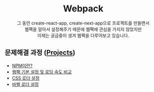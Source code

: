 <h1 align="center">Webpack</h1>
<p align="center">그 동안 create-react-app, create-next-app으로 프로젝트를 만들면서 <br>
웹팩을 알아서 설정해주기 때문에 웹팩에 관심을 가지지 않았지만<br>
이제는 궁금중이 생겨 웹팩을 다루어보고 있습니다.</p>

## 문제해결 과정 ([Projects](https://github.com/users/geunu97/projects/2))

- <a href="https://geunu97.tistory.com/87">NPM이란?</a>
- <a href="https://geunu97.tistory.com/88">웹팩 기본 설정 및 로딩 속도 비교</a>
- <a href="https://geunu97.tistory.com/89">CSS 로더 설정</a>
- <a href="https://geunu97.tistory.com/90">바벨 로더 설정</a>
